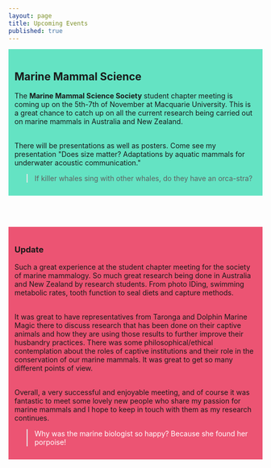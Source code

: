 ```yaml
---
layout: page
title: Upcoming Events
published: true
---
```


<div style="padding:12px; background-color: #64e3c3">
<h2>
Marine Mammal Science <br>
</h2>

<p>
The <strong>Marine Mammal Science Society</strong> student chapter meeting is coming up on the 5th-7th of November at Macquarie University. This is a great chance to catch up on all the current research being carried out on marine mammals in Australia and New Zealand. <br><br>

There will be presentations as well as posters. Come see my presentation "Does size matter? Adaptations by aquatic mammals for underwater acoustic communication."
</p>

<blockquote>
If killer whales sing with other whales, do they have an orca-stra?
</blockquote>

</div>

<br><br>

<div style="padding:12px; background-color: #ec5473">
<h3>
Update
</h3>

<p>
Such a great experience at the student chapter meeting for the society of marine mammalogy. So much great research being done in Australia and New Zealand by research students. From photo IDing, swimming metabolic rates, tooth function to seal diets and capture methods. <br><br>

It was great to have representatives from Taronga and Dolphin Marine Magic there to discuss research that has been done on their captive animals and how they are using those results to further improve their husbandry practices. There was some philosophical/ethical contemplation about the roles of captive institutions and their role in the conservation of our marine mammals. It was great to get so many different points of view. <br><br>

Overall, a very successful and enjoyable meeting, and of course it was fantastic to meet some lovely new people who share my passion for marine mammals and I hope to keep in touch with them as my research continues.

<blockquote style="color: #FFFFFF">
Why was the marine biologist so happy? Because she found her porpoise!
</blockquote>

</div>
